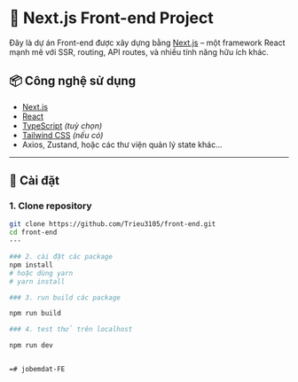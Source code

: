 # 🚀 Next.js Front-end Project

Đây là dự án Front-end được xây dựng bằng [Next.js](https://nextjs.org/) – một framework React mạnh mẽ với SSR, routing, API routes, và nhiều tính năng hữu ích khác.

## 📦 Công nghệ sử dụng

- [Next.js](https://nextjs.org/)
- [React](https://reactjs.org/)
- [TypeScript](https://www.typescriptlang.org/) *(tuỳ chọn)*
- [Tailwind CSS](https://tailwindcss.com/) *(nếu có)*
- Axios, Zustand, hoặc các thư viện quản lý state khác...

---

## 🚧 Cài đặt

### 1. Clone repository

```bash
git clone https://github.com/Trieu3105/front-end.git
cd front-end
---

### 2. cài đặt các package
npm install
# hoặc dùng yarn
# yarn install

### 3. run build các package

npm run build

### 4. test thử trên localhost

npm run dev


=#   j o b e m d a t - F E  
 